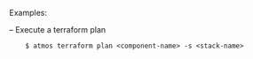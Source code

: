 Examples:

  – Execute a terraform plan

```
    $ atmos terraform plan <component-name> -s <stack-name>
```